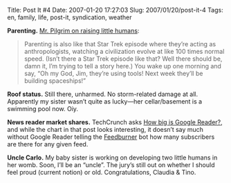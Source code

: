 Title: Post It #4
Date: 2007-01-20 17:27:03
Slug: 2007/01/20/post-it-4
Tags: en, family, life, post-it, syndication, weather


**Parenting.** [Mr. Pilgrim on raising little humans][1]:

> Parenting is also like that Star Trek episode where they’re acting as
anthropologists, watching a civilization evolve at like 100 times normal
speed. (Isn’t there a Star Trek episode like that? Well there should be, damn
it, I’m trying to tell a story here.) You wake up one morning and say, “Oh my
God, Jim, they’re using tools! Next week they’ll be building spaceships!”

**Roof status.** Still there, unharmed. No storm-related damage at all. Apparently my sister wasn’t quite as lucky—her cellar/basement is a swimming pool now. Oiy.

**News reader market shares.** TechCrunch asks [How big is Google Reader?][2], and while the chart in that post looks interesting, it doesn’t say much without Google Reader telling the [Feedburner][3] bot how many subscribers are there for any given feed.

**Uncle Carlo.** My baby sister is working on developing two little humans in her womb. Soon, I’ll be an “uncle”. The jury’s still out on whether I should feel proud (current notion) or old. Congratulations, Claudia & Tino.

   [1]: http://diveintomark.org/archives/2007/01/16/spaceships
   [2]: http://www.techcrunch.com/2007/01/19/just-how-big-is-google-reader/
   [3]: http://www.feedburner.com
